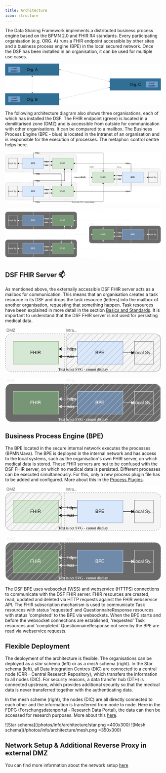 ```yaml
---
title: Architecture
icon: structure
---
```


The Data Sharing Framework implements a distributed business process engine based on the BPMN 2.0 and FHIR R4 standards. Every participating organisation (e.g. ORG. A) runs a FHIR endpoint accessible by other sites and a business process engine (BPE) in the local secured network. Once the DSF has been installed in an organisation, it can be used for multiple use cases.

![Simplified DSF Architecture](/photos/info/architecture/architecture1.png)

The following architecture diagram also shows three organisations, each of which has installed the DSF. The FHIR endpoint (green) is located in a demilitarised zone (DMZ) and is accessible from outside for communication with other organisations. It can be compared to a mailbox. The Business Process Engine (BPE - blue) is located in the intranet of an organisation and is responsible for the execution of processes. The metaphor: control centre helps here.

![](/photos/info/architecture/architecture.svg#light)

![DSF Architecture](/photos/info/architecture/architecture-dark.svg#dark)

## DSF FHIR Server :mailbox:
As mentioned above, the externally accessible DSF FHIR server acts as a mailbox for communication. This means that an organisation creates a task resource in its DSF and drops the task resource (letters) into the mailbox of another organisation, requesting that something happen. Task resources have been explained in more detail in the section [Basics and Standards](basics). 
It is important to understand that the DSF FHIR server is not used for persisting medical data. 

![](/photos/info/architecture/fhir-server.svg#light)

![DSF FHIR Server](/photos/info/architecture/fhir-server-dark.svg#dark)

## Business Process Engine (BPE)
The BPE located in the secure internal network executes the processes (BPMN/Java). The BPE is deployed in the internal network and has access to the local systems, such as the organisation's own FHIR server, on which medical data is stored. These FHIR servers are not to be confused with the DSF FHIR server, on which no medical data is persisted.
Different processes can be executed simultaneously. For this, only a new process plugin file has to be added and configured. More about this in the [Process Plugins](process-plugins).

![](/photos/info/architecture/bpe-light.svg#light)

![BPE](/photos/info/architecture/bpe-dark.svg#dark)

The DSF BPE uses websocket (WSS) and webservice (HTTPS) connections to communicate with the DSF FHIR server. FHIR resources are created, read, updated and deleted via HTTP requests against the FHIR webservice API. The FHIR subscription mechanism is used to communicate Task resources with status 'requested' and QuestionnaireResponse resources with status 'completed' to the BPE via websockets. When the BPE starts and before the websocket connections are established, 'requested' Task resources and 'completed' QuestionnaireResponse not seen by the BPE are read via webservice requests.

## Flexible Deployment
The deployment of the architecture is flexible. The organisations can be deployed as a *star* schema (left) or as a *mesh* schema (right). In the Star schema (left), all Data Integration Centres (DIC) are connected to a central node (CRR - Central Research Repository), which transfers the information to all nodes (DIC). For security reasons, a data transfer hub (DTH) is connected upstream, which provides additional security so that the medical data is never transferred together with the authenticating data. 

In the mesh scheme (right), the nodes (DIC) are all directly connected to each other and the information is transferred from node to node. Here in the FDPG (Forschungsdatenportal - Research Data Portal), the data can then be accessed for research purposes. More about this [here](/intro/use-cases/feasibility).

![Star schema](/photos/info/architecture/star.png =400x300) ![Mesh schema](/photos/info/architecture/mesh.png =350x300)

## Network Setup & Additional Reverse Proxy in external DMZ
You can find more information about the network setup [here](networkSetup)